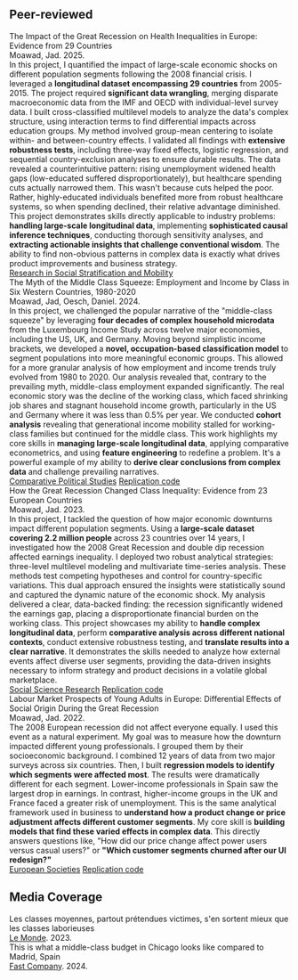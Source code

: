 <div class="research-section">
  <div class="research-category">
    <h2>Peer-reviewed</h2>
    <div class="publication-list">
      <div class="publication-item">
        <div class="publication-title">The Impact of the Great Recession on Health Inequalities in Europe: Evidence from 29 Countries</div>
        <div class="publication-meta">Moawad, Jad. 2025.</div>
        <div class="publication-description">
          In this project, I quantified the impact of large-scale economic shocks on different population segments following the 2008 financial crisis. I leveraged a <strong>longitudinal dataset encompassing 29 countries</strong> from 2005-2015. The project required <strong>significant data wrangling</strong>, merging disparate macroeconomic data from the IMF and OECD with individual-level survey data.
          I built cross-classified multilevel models to analyze the data's complex structure, using interaction terms to find differential impacts across education groups. My method involved group-mean centering to isolate within- and between-country effects. I validated all findings with <strong>extensive robustness tests</strong>, including three-way fixed effects, logistic regression, and sequential country-exclusion analyses to ensure durable results.
          The data revealed a counterintuitive pattern: rising unemployment widened health gaps (low-educated suffered disproportionately), but healthcare spending cuts actually narrowed them. This wasn't because cuts helped the poor. Rather, highly-educated individuals benefited more from robust healthcare systems, so when spending declined, their relative advantage diminished.
          This project demonstrates skills directly applicable to industry problems: <strong>handling large-scale longitudinal data</strong>, implementing <strong>sophisticated causal inference techniques</strong>, conducting thorough sensitivity analyses, and <strong>extracting actionable insights that challenge conventional wisdom</strong>. The ability to find non-obvious patterns in complex data is exactly what drives product improvements and business strategy.
        </div>
        <div class="publication-links">
          <a href="https://www.sciencedirect.com/science/article/pii/S0049089X22001405">Research in Social Stratification and Mobility</a>
        </div>
      </div>
      <div class="publication-item">
        <div class="publication-title">The Myth of the Middle Class Squeeze: Employment and Income by Class in Six Western Countries, 1980-2020</div>
        <div class="publication-meta">Moawad, Jad, Oesch, Daniel. 2024.</div>
        <div class="publication-description">
          In this project, we challenged the popular narrative of the "middle-class squeeze" by leveraging <strong>four decades of complex household microdata</strong> from the Luxembourg Income Study across twelve major economies, including the US, UK, and Germany.
          Moving beyond simplistic income brackets, we developed a <strong>novel, occupation-based classification model</strong> to segment populations into more meaningful economic groups. This allowed for a more granular analysis of how employment and income trends truly evolved from 1980 to 2020.
          Our analysis revealed that, contrary to the prevailing myth, middle-class employment expanded significantly. The real economic story was the decline of the working class, which faced shrinking job shares and stagnant household income growth, particularly in the US and Germany where it was less than 0.5% per year. We conducted <strong>cohort analysis</strong> revealing that generational income mobility stalled for working-class families but continued for the middle class.
          This work highlights my core skills in <strong>managing large-scale longitudinal data</strong>, applying comparative econometrics, and using <strong>feature engineering</strong> to redefine a problem. It's a powerful example of my ability to <strong>derive clear conclusions from complex data</strong> and challenge prevailing narratives.
        </div>
        <div class="publication-links">
          <a href="https://journals.sagepub.com/doi/full/10.1177/00104140241271166">Comparative Political Studies</a>
          <a href="https://github.com/jad-moawad/How-the-Great-Recession-Changed-Class-Inequality-Evidence-from-23-European-Countries">Replication code</a>
        </div>
      </div>
      <div class="publication-item">
        <div class="publication-title">How the Great Recession Changed Class Inequality: Evidence from 23 European Countries</div>
        <div class="publication-meta">Moawad, Jad. 2023.</div>
        <div class="publication-description">
          In this project, I tackled the question of how major economic downturns impact different population segments. Using a <strong>large-scale dataset covering 2.2 million people</strong> across 23 countries over 14 years, I investigated how the 2008 Great Recession and double dip recession affected earnings inequality.
          I deployed two robust analytical strategies: three-level multilevel modeling and multivariate time-series analysis. These methods test competing hypotheses and control for country-specific variations. This dual approach ensured the insights were statistically sound and captured the dynamic nature of the economic shock.
          My analysis delivered a clear, data-backed finding: the recession significantly widened the earnings gap, placing a disproportionate financial burden on the working class. This project showcases my ability to <strong>handle complex longitudinal data</strong>, perform <strong>comparative analysis across different national contexts</strong>, conduct extensive robustness testing, and <strong>translate results into a clear narrative</strong>. It demonstrates the skills needed to analyze how external events affect diverse user segments, providing the data-driven insights necessary to inform strategy and product decisions in a volatile global marketplace.
        </div>
        <div class="publication-links">
          <a href="https://doi.org/10.1016/j.ssresearch.2022.102829">Social Science Research</a>
          <a href="https://github.com/jad-moawad/How-the-Great-Recession-Changed-Class-Inequality-Evidence-from-23-European-Countries">Replication code</a>
        </div>
      </div>
      <div class="publication-item">
        <div class="publication-title">Labour Market Prospects of Young Adults in Europe: Differential Effects of Social Origin During the Great Recession</div>
        <div class="publication-meta">Moawad, Jad. 2022.</div>
        <div class="publication-description">
          The 2008 European recession did not affect everyone equally. I used this event as a natural experiment. My goal was to measure how the downturn impacted different young professionals. I grouped them by their socioeconomic background. I combined 12 years of data from two major surveys across six countries. Then, I built <strong>regression models to identify which segments were affected most</strong>.
          The results were dramatically different for each segment. Lower-income professionals in Spain saw the largest drop in earnings. In contrast, higher-income groups in the UK and France faced a greater risk of unemployment. This is the same analytical framework used in business to <strong>understand how a product change or price adjustment affects different customer segments</strong>. My core skill is <strong>building models that find these varied effects in complex data</strong>. This directly answers questions like, "How did our price change affect power users versus casual users?" or <strong>"Which customer segments churned after our UI redesign?"</strong>
        </div>
        <div class="publication-links">
          <a href="https://doi.org/10.1080/14616696.2022.2043409">European Societies</a>
          <a href="https://github.com/jad-moawad/Labour-Market-Prospects-of-Young-Adults-in-Europe">Replication code</a>
        </div>
      </div>
    </div>
  </div>
  <div class="research-category">
    <h2>Media Coverage</h2>
    <div class="publication-list">
      <div class="publication-item">
        <div class="publication-title">Les classes moyennes, partout prétendues victimes, s'en sortent mieux que les classes laborieuses</div>
        <div class="publication-meta">
          <a href="https://www.lemonde.fr/idees/article/2023/06/21/les-classes-moyennes-partout-pretendues-victimes-s-en-sortent-mieux-que-les-classes-laborieuses_6178624_3232.html" class="publication-journal">Le Monde</a>. 2023.
        </div>
      </div>
      <div class="publication-item">
        <div class="publication-title">This is what a middle-class budget in Chicago looks like compared to Madrid, Spain</div>
        <div class="publication-meta">
          <a href="https://www.fastcompany.com/91090323/how-middle-class-incomes-look-different-in-america-vs-europe" class="publication-journal">Fast Company</a>. 2024.
        </div>
      </div>
    </div>
  </div>
</div>
